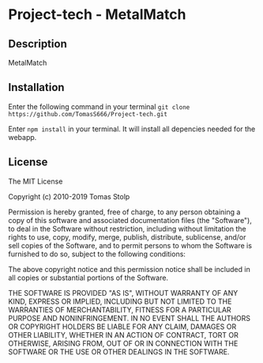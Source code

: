 # Project-tech - MetalMatch

## Description
MetalMatch 
## Installation
Enter the following command in your terminal ``` git clone https://github.com/TomasS666/Project-tech.git ```

Enter ``` npm install ``` in your terminal. It will install all depencies needed for the webapp.

## License
The MIT License

Copyright (c) 2010-2019 Tomas Stolp

Permission is hereby granted, free of charge, to any person obtaining a copy
of this software and associated documentation files (the "Software"), to deal
in the Software without restriction, including without limitation the rights
to use, copy, modify, merge, publish, distribute, sublicense, and/or sell
copies of the Software, and to permit persons to whom the Software is
furnished to do so, subject to the following conditions:

The above copyright notice and this permission notice shall be included in
all copies or substantial portions of the Software.

THE SOFTWARE IS PROVIDED "AS IS", WITHOUT WARRANTY OF ANY KIND, EXPRESS OR
IMPLIED, INCLUDING BUT NOT LIMITED TO THE WARRANTIES OF MERCHANTABILITY,
FITNESS FOR A PARTICULAR PURPOSE AND NONINFRINGEMENT. IN NO EVENT SHALL THE
AUTHORS OR COPYRIGHT HOLDERS BE LIABLE FOR ANY CLAIM, DAMAGES OR OTHER
LIABILITY, WHETHER IN AN ACTION OF CONTRACT, TORT OR OTHERWISE, ARISING FROM,
OUT OF OR IN CONNECTION WITH THE SOFTWARE OR THE USE OR OTHER DEALINGS IN
THE SOFTWARE.
